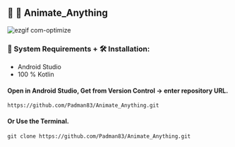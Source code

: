 ## 🤖 📱 Animate_Anything

![ezgif com-optimize](https://user-images.githubusercontent.com/45048950/90661263-8ea01f00-e279-11ea-858d-ecb217c9d658.gif)

### 🧰 System Requirements + 🛠️ Installation:

* Android Studio
* 100 % Kotlin

#### Open in Android Studio, Get from Version Control -> enter repository URL.

```
https://github.com/Padman83/Animate_Anything.git
```

#### Or Use the Terminal.

```
git clone https://github.com/Padman83/Animate_Anything.git
